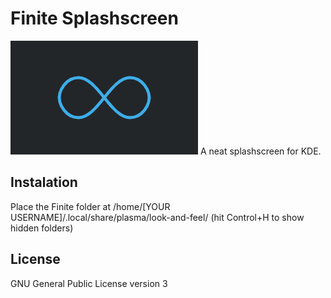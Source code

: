 # Finite Splashscreen

<img src="contents/previews/splash.png">
A neat splashscreen for KDE.


## Instalation

Place the Finite folder at /home/[YOUR USERNAME]/.local/share/plasma/look-and-feel/ (hit Control+H to show hidden folders)


## License

GNU General Public License version 3
